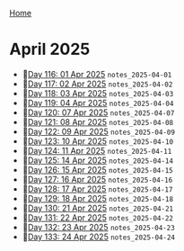 [Home](../../main.md)

# April 2025

- 📝[Day 116: 01 Apr 2025](./04/notes_2025-04-01.md) `notes_2025-04-01`
- 📝[Day 117: 02 Apr 2025](./04/notes_2025-04-02.md) `notes_2025-04-02`
- 📝[Day 118: 03 Apr 2025](./04/notes_2025-04-03.md) `notes_2025-04-03`
- 📝[Day 119: 04 Apr 2025](./04/notes_2025-04-04.md) `notes_2025-04-04`
- 📝[Day 120: 07 Apr 2025](./04/notes_2025-04-07.md) `notes_2025-04-07`
- 📝[Day 121: 08 Apr 2025](./04/notes_2025-04-08.md) `notes_2025-04-08`
- 📝[Day 122: 09 Apr 2025](./04/notes_2025-04-09.md) `notes_2025-04-09`
- 📝[Day 123: 10 Apr 2025](./04/notes_2025-04-10.md) `notes_2025-04-10`
- 📝[Day 124: 11 Apr 2025](./04/notes_2025-04-11.md) `notes_2025-04-11`
- 📝[Day 125: 14 Apr 2025](./04/notes_2025-04-14.md) `notes_2025-04-14`
- 📝[Day 126: 15 Apr 2025](./04/notes_2025-04-15.md) `notes_2025-04-15`
- 📝[Day 127: 16 Apr 2025](./04/notes_2025-04-16.md) `notes_2025-04-16`
- 📝[Day 128: 17 Apr 2025](./04/notes_2025-04-17.md) `notes_2025-04-17`
- 📝[Day 129: 18 Apr 2025](./04/notes_2025-04-18.md) `notes_2025-04-18`
- 📝[Day 130: 21 Apr 2025](./04/notes_2025-04-21.md) `notes_2025-04-21`
- 📝[Day 131: 22 Apr 2025](./04/notes_2025-04-22.md) `notes_2025-04-22`
- 📝[Day 132: 23 Apr 2025](./04/notes_2025-04-23.md) `notes_2025-04-23`
- 📝[Day 133: 24 Apr 2025](./04/notes_2025-04-24.md) `notes_2025-04-24`
